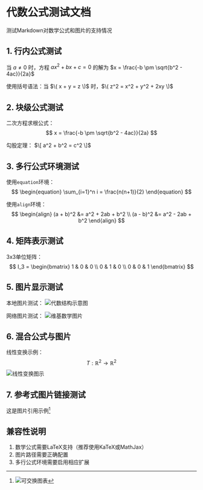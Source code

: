 # 代数公式测试文档

测试Markdown对数学公式和图片的支持情况

## 1. 行内公式测试
当 $a \ne 0$ 时，方程 $ax^2 + bx + c = 0$ 的解为 $x = \frac{-b \pm \sqrt{b^2 - 4ac}}{2a}$

使用括号语法：当 $\( x + y = z \)$ 时，$\( z^2 = x^2 + y^2 + 2xy \)$

## 2. 块级公式测试
二次方程求根公式：
$$ x = \frac{-b \pm \sqrt{b^2 - 4ac}}{2a} $$

勾股定理：
$\[ a^2 + b^2 = c^2 \]$

## 3. 多行公式环境测试
使用`equation`环境：
$$
\begin{equation}
\sum_{i=1}^n i = \frac{n(n+1)}{2}
\end{equation}
$$

使用`align`环境：
$$
\begin{align}
(a + b)^2 &= a^2 + 2ab + b^2 \\
(a - b)^2 &= a^2 - 2ab + b^2
\end{align}
$$
## 4. 矩阵表示测试
3x3单位矩阵：
$$
I_3 = \begin{bmatrix}
1 & 0 & 0 \\
0 & 1 & 0 \\
0 & 0 & 1
\end{bmatrix}
$$

## 5. 图片显示测试
本地图片测试：
![代数结构示意图](algebra.jpg)

网络图片测试：
![维基数学图片](https://upload.wikimedia.org/wikipedia/commons/thumb/2/2f/Linear_subspaces_with_shading.svg/320px-Linear_subspaces_with_shading.svg.png)

## 6. 混合公式与图片
线性变换示例：
$$ T: \mathbb{R}^2 \to \mathbb{R}^2 $$
![线性变换图示](linear_transform.png)

## 7. 参考式图片链接测试
这是图片引用示例[^pic]

[^pic]: ![可交换图表](commutative_diagram.png "可交换图表")

## 兼容性说明
1. 数学公式需要LaTeX支持（推荐使用KaTeX或MathJax）
2. 图片路径需要正确配置
3. 多行公式环境需要启用相应扩展